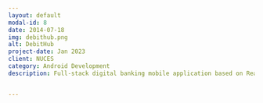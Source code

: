 ```yaml
---
layout: default
modal-id: 8
date: 2014-07-18
img: debithub.png
alt: DebitHub
project-date: Jan 2023
client: NUCES
category: Android Development
description: Full-stack digital banking mobile application based on React Native and Firebase


---
```

